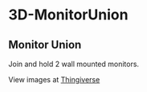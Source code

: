 # 3D-MonitorUnion
## Monitor Union


Join and hold 2 wall mounted monitors.



View images at [Thingiverse](https://www.thingiverse.com/thing:2415748)

